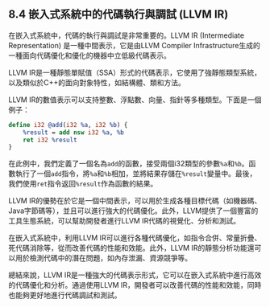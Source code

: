 ## 8.4 嵌入式系統中的代碼執行與調試 (LLVM IR)

在嵌入式系統中，代碼的執行與調試是非常重要的。LLVM IR (Intermediate Representation) 是一種中間表示，它是由LLVM Compiler Infrastructure生成的一種面向代碼優化和優化的機器中立低級代碼表示。

LLVM IR是一種靜態單賦值（SSA）形式的代碼表示，它使用了強靜態類型系統，以及類似於C++的面向對象特性，如結構體、類和方法。

LLVM IR的數值表示可以支持整數、浮點數、向量、指針等多種類型。下面是一個例子：

```llvm
define i32 @add(i32 %a, i32 %b) {
    %result = add nsw i32 %a, %b
    ret i32 %result
}
```

在此例中，我們定義了一個名為`add`的函數，接受兩個i32類型的參數`%a`和`%b`。函數執行了一個`add`指令，將`%a`和`%b`相加，並將結果存儲在`%result`變量中。最後，我們使用`ret`指令返回`%result`作為函數的結果。

LLVM IR的優勢在於它是一個中間表示，可以用於生成各種目標代碼（如機器碼、Java字節碼等），並且可以進行強大的代碼優化。此外，LLVM提供了一個豐富的工具生態系統，可以幫助開發者進行LLVM IR代碼的視覺化、分析和測試。

在嵌入式系統中，利用LLVM IR可以進行各種代碼優化，如指令合併、常量折疊、死代碼消除等，從而改善代碼的性能和效能。此外，LLVM IR的靜態分析功能還可以用於檢測代碼中的潛在問題，如內存泄漏、資源競爭等。

總結來說，LLVM IR是一種強大的代碼表示形式，它可以在嵌入式系統中進行高效的代碼優化和分析。通過使用LLVM IR，開發者可以改善代碼的性能和效能，同時也能夠更好地進行代碼調試和測試。